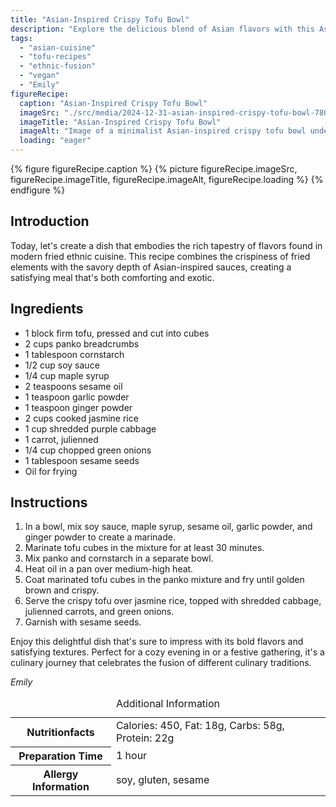 ```yaml
---
title: "Asian-Inspired Crispy Tofu Bowl"
description: "Explore the delicious blend of Asian flavors with this Asian-Inspired Crispy Tofu Bowl. Perfect for those seeking a fusion of traditional and modern tastes in a single dish."
tags:
  - "asian-cuisine"
  - "tofu-recipes"
  - "ethnic-fusion"
  - "vegan"
  - "Emily"
figureRecipe: 
  caption: "Asian-Inspired Crispy Tofu Bowl"
  imageSrc: "./src/media/2024-12-31-asian-inspired-crispy-tofu-bowl-7807.png"
  imageTitle: "Asian-Inspired Crispy Tofu Bowl"
  imageAlt: "Image of a minimalist Asian-inspired crispy tofu bowl under natural light. Features golden tofu on jasmine rice, with purple cabbage, carrots, green onions, and sesame seeds."
  loading: "eager"
---
```


{% figure figureRecipe.caption %}
{% picture figureRecipe.imageSrc, figureRecipe.imageTitle, figureRecipe.imageAlt, figureRecipe.loading %}
{% endfigure %}

## Introduction

Today, let's create a dish that embodies the rich tapestry of flavors found in modern fried ethnic cuisine. This recipe combines the crispiness of fried elements with the savory depth of Asian-inspired sauces, creating a satisfying meal that's both comforting and exotic.

## Ingredients

- 1 block firm tofu, pressed and cut into cubes
- 2 cups panko breadcrumbs
- 1 tablespoon cornstarch
- 1/2 cup soy sauce
- 1/4 cup maple syrup
- 2 teaspoons sesame oil
- 1 teaspoon garlic powder
- 1 teaspoon ginger powder
- 2 cups cooked jasmine rice
- 1 cup shredded purple cabbage
- 1 carrot, julienned
- 1/4 cup chopped green onions
- 1 tablespoon sesame seeds
- Oil for frying

## Instructions

1. In a bowl, mix soy sauce, maple syrup, sesame oil, garlic powder, and ginger powder to create a marinade.
2. Marinate tofu cubes in the mixture for at least 30 minutes.
3. Mix panko and cornstarch in a separate bowl.
4. Heat oil in a pan over medium-high heat.
5. Coat marinated tofu cubes in the panko mixture and fry until golden brown and crispy.
6. Serve the crispy tofu over jasmine rice, topped with shredded cabbage, julienned carrots, and green onions.
7. Garnish with sesame seeds.

Enjoy this delightful dish that's sure to impress with its bold flavors and satisfying textures. Perfect for a cozy evening in or a festive gathering, it's a culinary journey that celebrates the fusion of different culinary traditions.

*Emily*

<table><caption class='sr-only'>Additional Information</caption><tr><th>Nutritionfacts</th><td>Calories: 450, Fat: 18g, Carbs: 58g, Protein: 22g&nbsp;</td></tr><tr><th>Preparation Time</th><td>1 hour&nbsp;</td></tr><tr><th>Allergy Information</th><td>soy, gluten, sesame&nbsp;</td></tr></table>

